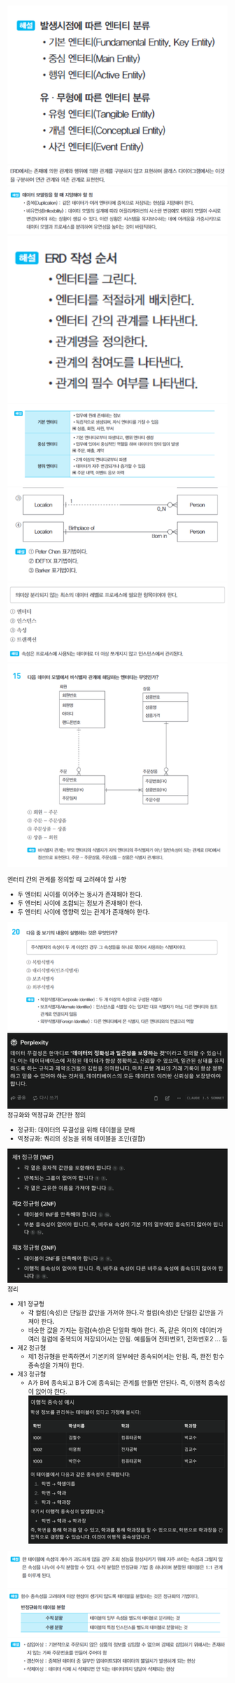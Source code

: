 ![엔터티 분류](image-54.png)
![관계에 대한 ERD와 다이어그램의 차이](image-55.png)
![데이터 모델링 시 지양할 점](image-56.png)
![ERD 작성 순서](image-57.png)
![발생시점에 따라 구분하는 엔터티 분류의 상세한 설명](image-58.png)
![CROWS FEET과 BARKER 표기법 차이](image-59.png)
![속성에 대한 설명](image-60.png)
![식별자와 비식별자](image-61.png)

엔터티 간의 관계를 정의할 때 고려해야 할 사항
  - 두 엔터티 사이를 이어주는 동사가 존재해야 한다.
  - 두 엔터티 사이에 조합되는 정보가 존재해야 한다.
  - 두 엔터티 사이에 영향력 있는 관계가 존재해야 한다. 

![식별자에 대한 자세한 설명](image-62.png)
![데이터 무결성에 대한 간단한 정의](image-63.png)
정규화와 역정규화 간단한 정의
  - 정규화: 데이터의 무결성을 위해 테이블을 분해
  - 역정규화: 쿼리의 성능을 위해 테이블을 조인(결합)

![제1~3 정규형 총정리](image-64.png)
정리
  - 제1 정규형
    - 각 컬럼(속성)은 단일한 값만을 가져야 한다.각 컬럼(속성)은 단일한 값만을 가져야 한다.
    - 비슷한 값을 가지는 컬럼(속성)은 단일화 해야 한다. 즉, 같은 의미의 데이터가 여러 컬럼에 중복되어 저장되어서는 안됨. 예를들어 전화번호1, 전화번호2 ... 등
  - 제2 정규형
    - 제1 정규형을 만족하면서 기본키의 일부에만 종속되어서는 안됨. 즉, 완전 함수 종속성을 가져야 한다. 
  - 제3 정규형
    - A가 B에 종속되고 B가 C에 종속되는 관계를 만들면 안된다. 즉, 이행적 종속성이 없어야 한다.  
    ![이행적 종속성의 예시](image-65.png)

![수직 분할은 반정규화 기법이다!](image-66.png)
![정규화와 분할의 구분](image-67.png)
![이상현상](image-68.png)